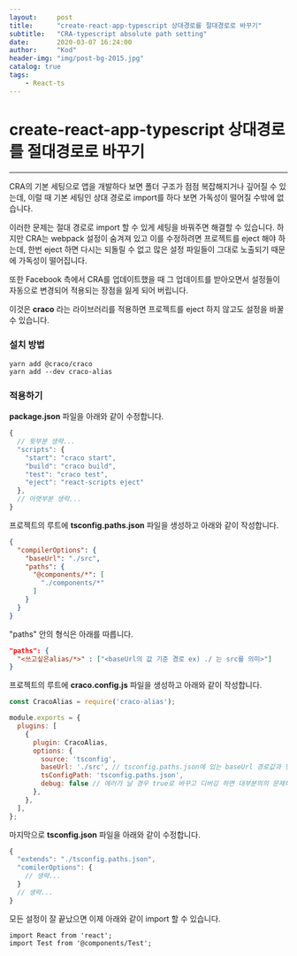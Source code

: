 ```yaml
---
layout:     post
title:      "create-react-app-typescript 상대경로를 절대경로로 바꾸기"
subtitle:   "CRA-typescript absolute path setting"
date:       2020-03-07 16:24:00
author:     "Kod"
header-img: "img/post-bg-2015.jpg"
catalog: true
tags:
    - React-ts
---
```

# create-react-app-typescript 상대경로를 절대경로로 바꾸기

---

CRA의 기본 세팅으로 앱을 개발하다 보면 폴더 구조가 점점 복잡해지거나 깊어질 수 있는데, 이럴 때 기본 세팅인 상대 경로로 import를 하다 보면 가독성이 떨어질 수밖에 없습니다.

이러한 문제는 절대 경로로 import 할 수 있게 세팅을 바꿔주면 해결할 수 있습니다. 하지만 CRA는 webpack 설정이 숨겨져 있고 이를 수정하려면 프로젝트를 eject 해야 하는데, 한번 eject 하면 다시는 되돌릴 수 없고 많은 설정 파일들이 그대로 노출되기 때문에 가독성이 떨어집니다. 

또한 Facebook 측에서 CRA를 업데이트했을 때 그 업데이트를 받아오면서 설정들이 자동으로 변경되어 적용되는 장점을 잃게 되어 버립니다.

이것은 **craco** 라는 라이브러리를 적용하면 프로젝트를 eject 하지 않고도 설정을 바꿀 수 있습니다.

### 설치 방법

```shell
yarn add @craco/craco
yarn add --dev craco-alias
```

### 적용하기

**package.json** 파일을 아래와 같이 수정합니다.

```js
{
  // 윗부분 생략...
  "scripts": {
    "start": "craco start",
    "build": "craco build",
    "test": "craco test",
    "eject": "react-scripts eject"
  },
  // 아랫부분 생략...
}
```

프로젝트의 루트에 **tsconfig.paths.json** 파일을 생성하고 아래와 같이 작성합니다.

```json
{
  "compilerOptions": {
    "baseUrl": "./src",
    "paths": {
      "@components/*": [
        "./components/*"
      ]
    }
  }
}
```
"paths" 안의 형식은 아래를 따릅니다.

```json
"paths": {
  "<쓰고싶은alias/*>" : ["<baseUrl의 값 기준 경로 ex) ./ 는 src를 의미>"]
}
```

프로젝트의 루트에 **craco.config.js** 파일을 생성하고 아래와 같이 작성합니다.

```js
const CracoAlias = require('craco-alias');

module.exports = {
  plugins: [
    {
      plugin: CracoAlias,
      options: {
        source: 'tsconfig',
        baseUrl: './src', // tsconfig.paths.json에 있는 baseUrl 경로값과 맞춰줍니다.
        tsConfigPath: 'tsconfig.paths.json',
        debug: false // 에러가 날 경우 true로 바꾸고 디버깅 하면 대부분의의 문제해결!
      },
    },
  ],
};
```

마지막으로 **tsconfig.json** 파일을 아래와 같이 수정합니다.

```js
{
  "extends": "./tsconfig.paths.json",
  "comilerOptions": {
    // 생략...
  }
  // 생략...
}
```

모든 설정이 잘 끝났으면 이제 아래와 같이 import 할 수 있습니다.

```react
import React from 'react';
import Test from '@components/Test';
```

